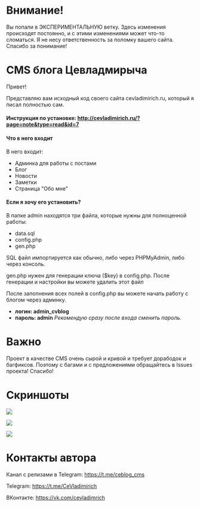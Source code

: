 # Внимание!
Вы попали в ЭКСПЕРИМЕНТАЛЬНУЮ ветку. Здесь изменения происходят постоянно, и с этими изменениями может что-то сломаться. Я не несу ответственность за поломку вашего сайта. Спасибо за понимание!
# CMS блога Цевладмирыча
Привет!

Представляю вам исходный код своего сайта cevladimirich.ru, который я писал полностью сам.
#### Инструкция по установке: http://cevladimirich.ru/?page=note&type=read&id=7
#### Что в него входит
В него входит:
- Админка для работы с постами
- Блог
- Новости
- Заметки
- Страница "Обо мне"
#### Если я хочу его установить?
В папке admin находятся три файла, которые нужны для полноценной работы:
- data.sql
- config.php
- gen.php

SQL файл импортируется как обычно, либо через PHPMyAdmin, либо через консоль.

gen.php нужен для генерации ключа ($key) в config.php. После генерации и настройки вы можете удалить этот файл

После заполнения всех полей в config.php вы можете начать работу с блогом через админку.

- __логин: admin_cvblog__
- __пароль: admin__
_Рекомендую сразу после входа сменить пароль._
# Важно
Проект в качестве CMS очень сырой и кривой и требует дорабодок и багфиксов. Поэтому с багами и с предложениями обращайтесь в Issues проекта! Спасибо!
# Скриншоты
![](http://cms.cevladimirich.ru/photo3.jpg)

![](http://cms.cevladimirich.ru/photo2.jpg)

![](http://cms.cevladimirich.ru/photo1.jpg)
# Контакты автора
Канал с релизами в Telegram: https://t.me/ceblog_cms

Telegram: https://t.me/CeVladimirich

ВКонтакте: https://vk.com/cevladimrich
